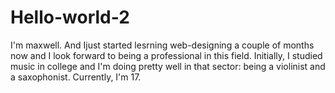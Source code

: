 # Hello-world-2
I'm maxwell. And Ijust started lesrning web-designing a couple of months now and I look forward to being a professional in this field.
Initially, I studied music in college and I'm doing pretty well in that sector: being a violinist and a saxophonist. Currently, I'm 17.
